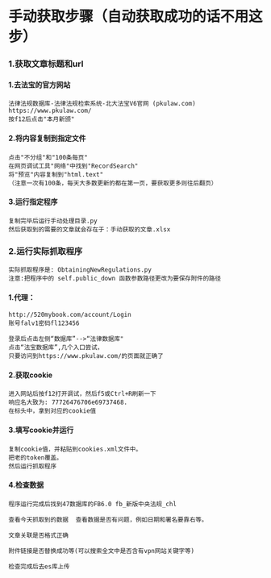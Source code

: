 # 手动获取步骤（自动获取成功的话不用这步）

### 1.获取文章标题和url
#### 1.去法宝的官方网站   

    法律法规数据库-法律法规检索系统-北大法宝V6官网 (pkulaw.com)
    https://www.pkulaw.com/
    按f12后点击"本月新颁"

#### 2.将内容复制到指定文件

    点击"不分组"和"100条每页"
    在网页调试工具"网络"中找到"RecordSearch"
    将"预览"内容复制到"html.text"
    （注意一次有100条，每天大多数更新的都在第一页，要获取更多则往后翻页）

#### 3.运行指定程序
    复制完毕后运行手动处理目录.py
    然后获取到的需要的文章就会存在于：手动获取的文章.xlsx


### 2.运行实际抓取程序

    实际抓取程序是: ObtainingNewRegulations.py
    注意:把程序中的 self.public_down 函数参数路径更改为要保存附件的路径

#### 1.代理：
    http://520mybook.com/account/Login
    账号falv1密码fl123456

    登录后点击左侧“数据库”-->“法律数据库"
    点击“法宝数据库”,几个入口尝试，
    只要访问到https://www.pkulaw.com/的页面就正确了


#### 2.获取cookie

    进入网站后按f12打开调试，然后f5或Ctrl+R刷新一下
    响应名大致为: 77726476706e69737468.
    在标头中，拿到对应的cookie值
    


#### 3.填写cookie并运行

    复制cookie值，并粘贴到cookies.xml文件中。
    把老的token覆盖。
    然后运行抓取程序

#### 4.检查数据
    程序运行完成后找到47数据库的FB6.0 fb_新版中央法规_chl

    查看今天抓取到的数据  查看数据是否有问题，例如日期和署名要靠右等。

    文章关联是否格式正确
    
    附件链接是否替换成功等(可以搜索全文中是否含有vpn网站关键字等)

    检查完成后去es库上传